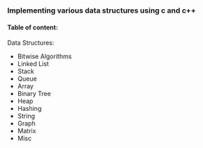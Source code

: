 <h3> Implementing various data structures using c and c++ </h3>

<h4> Table of content: </h4>

<p> Data Structures: </p>
<ul>
  <li> Bitwise Algorithms </li>
  <li>Linked List </li>
  <li>Stack </li>
  <li>Queue </li>
  <li>Array </li>
  <li>Binary Tree </li>
  <li>Heap </li>
  <li>Hashing </li>
  <li>String</li>
  <li>Graph </li>
  <li>Matrix </li>
  <li>Misc </li>
</ul>
